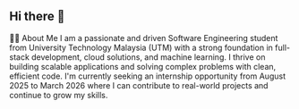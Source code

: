 ## Hi there 👋


👨‍💻 About Me
I am a passionate and driven Software Engineering student from University Technology Malaysia (UTM) with a strong foundation in full-stack development, cloud solutions, and machine learning. I thrive on building scalable applications and solving complex problems with clean, efficient code. I'm currently seeking an internship opportunity from August 2025 to March 2026 where I can contribute to real-world projects and continue to grow my skills.

